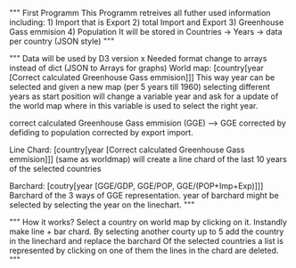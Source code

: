 """
First Programm
This Programm retreives all futher used information including:
    1) Import that is Export
    2) total Import and Export
    3) Greenhouse Gass emmision
    4) Population
It will be stored in
Countries -> Years -> data per country (JSON style)
"""

"""
Data will be used by D3 version x
Needed format change to arrays instead of dict (JSON to Arrays for graphs)
World map:
[country[year [Correct calculated Greenhouse Gass emmision]]]
This way year can be selected and given a new map (per 5 years till 1960)
selecting different years as start position will change a variable year and ask for a update of the world map
where in this variable is used to select the right year.

correct calculated Greenhouse Gass emmision (GGE) --> GGE corrected by defiding to population corrected by export import.

Line Chard:
[country[year [Correct calculated Greenhouse Gass emmision]]] (same as worldmap)
will create a line chard of the last 10 years of the selected countries

Barchard:
[coutry[year [GGE/GDP, GGE/POP, GGE/(POP+Imp+Exp)]]]
Barchard of the 3 ways of GGE representation.
year of barchard might be selected by selecting the year on the linechart.
"""

"""
How it works?
Select a country on world map by clicking on it.
Instandly make line + bar chard.
By selecting another courty up to 5 add the country in the linechard and replace the barchard
Of the selected countries a list is represented by clicking on one of them the lines in the chard are deleted.
"""
